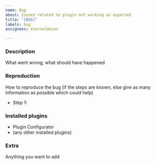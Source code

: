 ```yaml
---
name: Bug
about: Issues related to plugin not working as expected
title: "[BUG]"
labels: bug
assignees: eternalUnion

---
```


### Description
What went wrong, what should have happened

### Reproduction
How to reproduce the bug (if the steps are known, else give as many information as possible which could help)
- Step 1:

### Installed plugins
- Plugin Configurator
- (any other installed plugins)

### Extra
Anything you want to add
